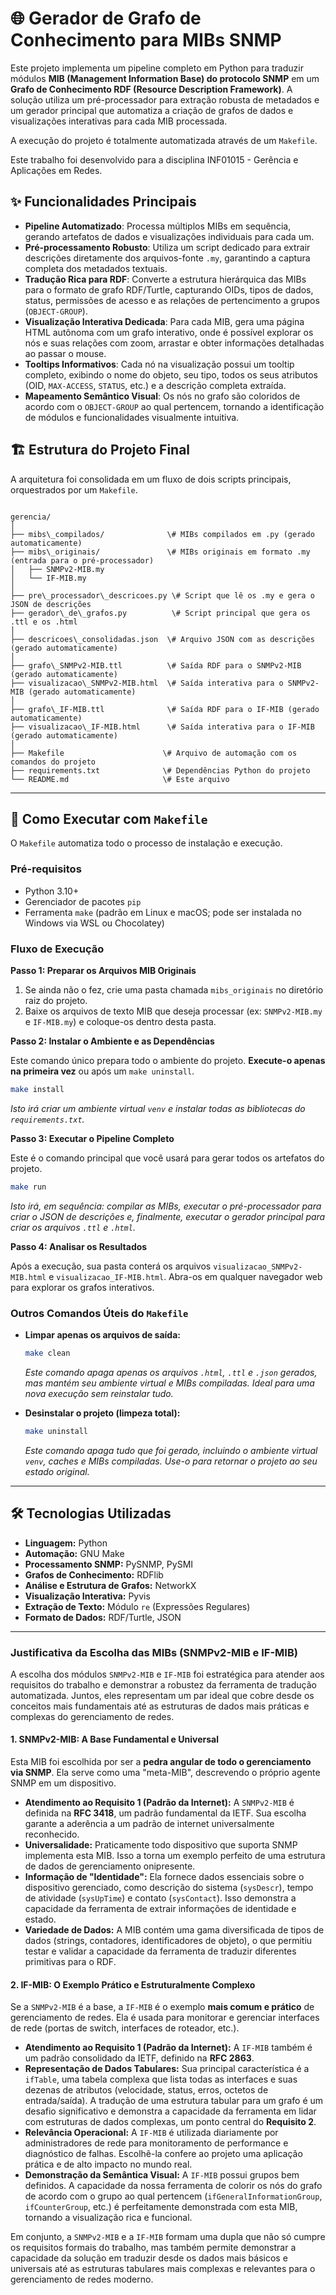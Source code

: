 # 🌐 Gerador de Grafo de Conhecimento para MIBs SNMP

Este projeto implementa um pipeline completo em Python para traduzir módulos **MIB (Management Information Base) do protocolo SNMP** em um **Grafo de Conhecimento RDF (Resource Description Framework)**. A solução utiliza um pré-processador para extração robusta de metadados e um gerador principal que automatiza a criação de grafos de dados e visualizações interativas para cada MIB processada.

A execução do projeto é totalmente automatizada através de um `Makefile`.

Este trabalho foi desenvolvido para a disciplina INF01015 - Gerência e Aplicações em Redes.

## ✨ Funcionalidades Principais

* **Pipeline Automatizado**: Processa múltiplos MIBs em sequência, gerando artefatos de dados e visualizações individuais para cada um.
* **Pré-processamento Robusto**: Utiliza um script dedicado para extrair descrições diretamente dos arquivos-fonte `.my`, garantindo a captura completa dos metadados textuais.
* **Tradução Rica para RDF**: Converte a estrutura hierárquica das MIBs para o formato de grafo RDF/Turtle, capturando OIDs, tipos de dados, status, permissões de acesso e as relações de pertencimento a grupos (`OBJECT-GROUP`).
* **Visualização Interativa Dedicada**: Para cada MIB, gera uma página HTML autônoma com um grafo interativo, onde é possível explorar os nós e suas relações com zoom, arrastar e obter informações detalhadas ao passar o mouse.
* **Tooltips Informativos**: Cada nó na visualização possui um tooltip completo, exibindo o nome do objeto, seu tipo, todos os seus atributos (OID, `MAX-ACCESS`, `STATUS`, etc.) e a descrição completa extraída.
* **Mapeamento Semântico Visual**: Os nós no grafo são coloridos de acordo com o `OBJECT-GROUP` ao qual pertencem, tornando a identificação de módulos e funcionalidades visualmente intuitiva.

## 🏗️ Estrutura do Projeto Final

A arquitetura foi consolidada em um fluxo de dois scripts principais, orquestrados por um `Makefile`.

```

gerencia/
│
├── mibs\_compilados/              \# MIBs compilados em .py (gerado automaticamente)
├── mibs\_originais/               \# MIBs originais em formato .my (entrada para o pré-processador)
│   ├── SNMPv2-MIB.my
│   └── IF-MIB.my
│
├── pre\_processador\_descricoes.py \# Script que lê os .my e gera o JSON de descrições
├── gerador\_de\_grafos.py          \# Script principal que gera os .ttl e os .html
│
├── descricoes\_consolidadas.json  \# Arquivo JSON com as descrições (gerado automaticamente)
│
├── grafo\_SNMPv2-MIB.ttl          \# Saída RDF para o SNMPv2-MIB (gerado automaticamente)
├── visualizacao\_SNMPv2-MIB.html  \# Saída interativa para o SNMPv2-MIB (gerado automaticamente)
│
├── grafo\_IF-MIB.ttl              \# Saída RDF para o IF-MIB (gerado automaticamente)
├── visualizacao\_IF-MIB.html      \# Saída interativa para o IF-MIB (gerado automaticamente)
│
├── Makefile                      \# Arquivo de automação com os comandos do projeto
├── requirements.txt              \# Dependências Python do projeto
└── README.md                     \# Este arquivo

````

-----

## 🚀 Como Executar com `Makefile`

O `Makefile` automatiza todo o processo de instalação e execução.

### Pré-requisitos

* Python 3.10+
* Gerenciador de pacotes `pip`
* Ferramenta `make` (padrão em Linux e macOS; pode ser instalada no Windows via WSL ou Chocolatey)

### Fluxo de Execução

**Passo 1: Preparar os Arquivos MIB Originais**

1.  Se ainda não o fez, crie uma pasta chamada `mibs_originais` no diretório raiz do projeto.
2.  Baixe os arquivos de texto MIB que deseja processar (ex: `SNMPv2-MIB.my` e `IF-MIB.my`) e coloque-os dentro desta pasta.

**Passo 2: Instalar o Ambiente e as Dependências**

Este comando único prepara todo o ambiente do projeto. **Execute-o apenas na primeira vez** ou após um `make uninstall`.

```bash
make install
````

*Isto irá criar um ambiente virtual `venv` e instalar todas as bibliotecas do `requirements.txt`.*

**Passo 3: Executar o Pipeline Completo**

Este é o comando principal que você usará para gerar todos os artefatos do projeto.

```bash
make run
```

*Isto irá, em sequência: compilar as MIBs, executar o pré-processador para criar o JSON de descrições e, finalmente, executar o gerador principal para criar os arquivos `.ttl` e `.html`.*

**Passo 4: Analisar os Resultados**

Após a execução, sua pasta conterá os arquivos `visualizacao_SNMPv2-MIB.html` e `visualizacao_IF-MIB.html`. Abra-os em qualquer navegador web para explorar os grafos interativos.

### Outros Comandos Úteis do `Makefile`

  * **Limpar apenas os arquivos de saída:**

    ```bash
    make clean
    ```

    *Este comando apaga apenas os arquivos `.html`, `.ttl` e `.json` gerados, mas mantém seu ambiente virtual e MIBs compiladas. Ideal para uma nova execução sem reinstalar tudo.*

  * **Desinstalar o projeto (limpeza total):**

    ```bash
    make uninstall
    ```

    *Este comando apaga tudo que foi gerado, incluindo o ambiente virtual `venv`, caches e MIBs compiladas. Use-o para retornar o projeto ao seu estado original.*

-----

## 🛠️ Tecnologias Utilizadas

  * **Linguagem:** Python
  * **Automação:** GNU Make
  * **Processamento SNMP:** PySNMP, PySMI
  * **Grafos de Conhecimento:** RDFlib
  * **Análise e Estrutura de Grafos:** NetworkX
  * **Visualização Interativa:** Pyvis
  * **Extração de Texto:** Módulo `re` (Expressões Regulares)
  * **Formato de Dados:** RDF/Turtle, JSON

-----

### Justificativa da Escolha das MIBs (SNMPv2-MIB e IF-MIB)

A escolha dos módulos `SNMPv2-MIB` e `IF-MIB` foi estratégica para atender aos requisitos do trabalho e demonstrar a robustez da ferramenta de tradução automatizada. Juntos, eles representam um par ideal que cobre desde os conceitos mais fundamentais até as estruturas de dados mais práticas e complexas do gerenciamento de redes.

#### 1\. SNMPv2-MIB: A Base Fundamental e Universal

Esta MIB foi escolhida por ser a **pedra angular de todo o gerenciamento via SNMP**. Ela serve como uma "meta-MIB", descrevendo o próprio agente SNMP em um dispositivo.

  * **Atendimento ao Requisito 1 (Padrão da Internet):** A `SNMPv2-MIB` é definida na **RFC 3418**, um padrão fundamental da IETF. Sua escolha garante a aderência a um padrão de internet universalmente reconhecido.
  * **Universalidade:** Praticamente todo dispositivo que suporta SNMP implementa esta MIB. Isso a torna um exemplo perfeito de uma estrutura de dados de gerenciamento onipresente.
  * **Informação de "Identidade":** Ela fornece dados essenciais sobre o dispositivo gerenciado, como descrição do sistema (`sysDescr`), tempo de atividade (`sysUpTime`) e contato (`sysContact`). Isso demonstra a capacidade da ferramenta de extrair informações de identidade e estado.
  * **Variedade de Dados:** A MIB contém uma gama diversificada de tipos de dados (strings, contadores, identificadores de objeto), o que permitiu testar e validar a capacidade da ferramenta de traduzir diferentes primitivas para o RDF.

#### 2\. IF-MIB: O Exemplo Prático e Estruturalmente Complexo

Se a `SNMPv2-MIB` é a base, a `IF-MIB` é o exemplo **mais comum e prático** de gerenciamento de redes. Ela é usada para monitorar e gerenciar interfaces de rede (portas de switch, interfaces de roteador, etc.).

  * **Atendimento ao Requisito 1 (Padrão da Internet):** A `IF-MIB` também é um padrão consolidado da IETF, definido na **RFC 2863**.
  * **Representação de Dados Tabulares:** Sua principal característica é a `ifTable`, uma tabela complexa que lista todas as interfaces e suas dezenas de atributos (velocidade, status, erros, octetos de entrada/saída). A tradução de uma estrutura tabular para um grafo é um desafio significativo e demonstra a capacidade da ferramenta em lidar com estruturas de dados complexas, um ponto central do **Requisito 2**.
  * **Relevância Operacional:** A `IF-MIB` é utilizada diariamente por administradores de rede para monitoramento de performance e diagnóstico de falhas. Escolhê-la confere ao projeto uma aplicação prática e de alto impacto no mundo real.
  * **Demonstração da Semântica Visual:** A `IF-MIB` possui grupos bem definidos. A capacidade da nossa ferramenta de colorir os nós do grafo de acordo com o grupo ao qual pertencem (`ifGeneralInformationGroup`, `ifCounterGroup`, etc.) é perfeitamente demonstrada com esta MIB, tornando a visualização rica e funcional.

Em conjunto, a `SNMPv2-MIB` e a `IF-MIB` formam uma dupla que não só cumpre os requisitos formais do trabalho, mas também permite demonstrar a capacidade da solução em traduzir desde os dados mais básicos e universais até as estruturas tabulares mais complexas e relevantes para o gerenciamento de redes moderno.

```